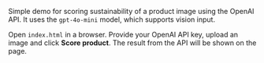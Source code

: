 Simple demo for scoring sustainability of a product image using the OpenAI API.
It uses the `gpt-4o-mini` model, which supports vision input.

Open `index.html` in a browser. Provide your OpenAI API key, upload an image and
click **Score product**. The result from the API will be shown on the page.
